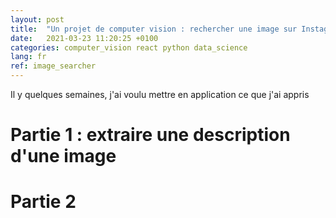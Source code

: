 ```yaml
---
layout: post
title:  "Un projet de computer vision : rechercher une image sur Instagram à partir d'une description"
date:   2021-03-23 11:20:25 +0100
categories: computer_vision react python data_science
lang: fr
ref: image_searcher
---
```


Il y quelques semaines, j'ai voulu mettre en application ce que j'ai appris 

# Partie 1 : extraire une description d'une image


# Partie 2